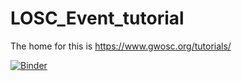# LOSC_Event_tutorial

The home for this is https://www.gwosc.org/tutorials/

[![Binder](https://mybinder.org/badge_logo.svg)](https://mybinder.org/v2/gh/charazar/hw2_charazar/3a2abef471c1c0e4c1ed5d97c6083153209a894a?urlpath=lab%2Ftree%2FLOSC_Event_tutorial.ipynb)


